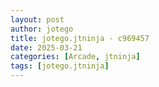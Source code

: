 ```yaml
---
layout: post
author: jotego
title: jotego.jtninja - c969457
date: 2025-03-21
categories: [Arcade, jtninja]
tags: [jotego.jtninja]
---
```


